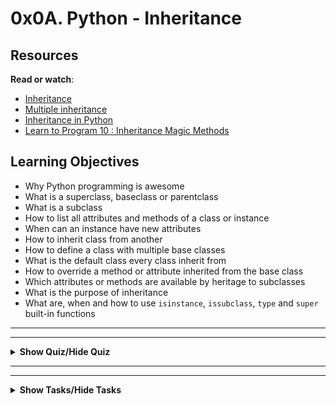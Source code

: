 # 0x0A. Python - Inheritance

## Resources

<p><strong>Read or watch</strong>:</p>

<ul>
<li><a href="https://docs.python.org/3/tutorial/classes.html#inheritance" title="Inheritance" target="_blank">Inheritance</a> </li>
<li><a href="https://docs.python.org/3/tutorial/classes.html#multiple-inheritance" title="Multiple inheritance" target="_blank">Multiple inheritance</a> </li>
<li><a href="https://www.packt.com/inheritance-python/" title="Inheritance in Python" target="_blank">Inheritance in Python</a> </li>
<li><a href="https://www.youtube.com/watch?v=d8kCdLCi6Lk" title="Learn to Program 10 : Inheritance Magic Methods" target="_blank">Learn to Program 10 : Inheritance Magic Methods</a> </li>
</ul>

## Learning Objectives

<ul>
<li>Why Python programming is awesome </li>
<li>What is a superclass, baseclass or parentclass</li>
<li>What is a subclass</li>
<li>How to list all attributes and methods of a class or instance</li>
<li>When can an instance have new attributes</li>
<li>How to inherit class from another</li>
<li>How to define a class with multiple base classes </li>
<li>What is the default class every class inherit from</li>
<li>How to override a method or attribute inherited from the base class</li>
<li>Which attributes or methods are available by heritage to subclasses</li>
<li>What is the purpose of inheritance</li>
<li>What are, when and how to use <code>isinstance</code>, <code>issubclass</code>, <code>type</code> and <code>super</code> built-in functions</li>
</ul>

---
---

<details>
    <summary><strong>Show Quiz/Hide Quiz</strong></summary><br>

### Quiz questions

<p>1.) What do these lines print?</p>

<pre><code>class Base():
    &quot;&quot;&quot; My base class &quot;&quot;&quot;

    __nb_instances = 0

    def __init__(self):
        Base.__nb_instances += 1
        self.id = Base.__nb_instances

b = Base()
print(b.id)
</code></pre>

A.) None


B.) 0


C.) 1

<details>
    <summary><strong><code>Show Answer/Hide Answer</code></strong></summary><br>
    
**C.) 1**
    
</details>
    
---

<p>2.) What do these lines print?</p>

<pre><code>class Base():
        &quot;&quot;&quot; My base class &quot;&quot;&quot;
    
        __nb_instances = 0
    
        def __init__(self):
            Base.__nb_instances += 1
            self.id = Base.__nb_instances
    
    for i in range(3):
        b = Base()
    print(b.id)
    </code></pre>

A.) None


B.) 3
    
    
C.) 4
    
    
D.) 2

<details>
<summary><strong><code>Show Answer/Hide Answer</code></strong></summary><br>
        
** B.) 3**
        
</details>
        
---

<p>3.) What do these lines print?</p>

<pre><code>class Base():
            &quot;&quot;&quot; My base class &quot;&quot;&quot;
        
            __nb_instances = 0
        
            def __init__(self):
                Base.__nb_instances += 1
                self.id = Base.__nb_instances
        
        class User(Base):
            &quot;&quot;&quot; My User class &quot;&quot;&quot;
            pass
        
        u = User()
        print(u.id)
        </code></pre>

A.) None


B.) 0
        
        
C.) 1
        
        
D.) 2

<details>
<summary><strong><code>Show Answer/Hide Answer</code></strong></summary><br>
            
**C.) 1**
            
</details>
            
---

<p>4.) What do these lines print?</p>

<pre><code>class Base():
    &quot;&quot;&quot; My base class &quot;&quot;&quot;

    __nb_instances = 0

    def __init__(self):
        Base.__nb_instances += 1
        self.id = Base.__nb_instances

class User(Base):
    &quot;&quot;&quot; My User class &quot;&quot;&quot;
    pass

for i in range(4):
    u = User()
print(u.id)
</code></pre>


A.) 4


B.) 3


C.) 5


D.) None

<details>
    <summary><strong><code>Show Answer/Hide Answer</code></strong></summary><br>
    
**A.) 4**
    
</details>
    
---

<p>5.) What do these lines print?</p>

<pre><code>class Base():
    &quot;&quot;&quot; My base class &quot;&quot;&quot;

    __nb_instances = 0

    def __init__(self):
        Base.__nb_instances += 1
        self.id = Base.__nb_instances

class User(Base):
    &quot;&quot;&quot; My User class &quot;&quot;&quot;
    pass

b = Base()
u = User()
print(u.id)
</code></pre>


A.) 0


B.) 1


C.) 2


D.) 3

<details>
  <summary><strong><code>Show Answer/Hide Answer</code></strong></summary><br>
  
  **C.) 2**
  
</details>
  
  ---

<p>6.) What do these lines print?</p>

<pre><code>class Base():
    &quot;&quot;&quot; My base class &quot;&quot;&quot;

    __nb_instances = 0

    def __init__(self):
        Base.__nb_instances += 1
        self.id = Base.__nb_instances

class User(Base):
    &quot;&quot;&quot; My User class &quot;&quot;&quot;

    def __init__(self):
        self.id = 89

u = User()
print(u.id)
</code></pre>


A.) 89


B.) 90


C.) 1

<details>
  <summary><strong><code>Show Answer/Hide Answer</code></strong></summary><br>
  
  **A.) 89**
  
  </details>
  
  ---

<p>7.) What do these lines print?</p>

<pre><code>class Base():
    &quot;&quot;&quot; My base class &quot;&quot;&quot;

    __nb_instances = 0

    def __init__(self):
        Base.__nb_instances += 1
        self.id = Base.__nb_instances

class User(Base):
    &quot;&quot;&quot; My User class &quot;&quot;&quot;

    def __init__(self):
        super().__init__()

u = User()
print(u.id)
</code></pre>


A.) None


B.) 0


C.) 1


D.) 2

<details>
  <summary><strong><code>Show Answer/Hide Answer</code></strong></summary><br>
  
  **C.) 1**
  
  </details>
  
  ---

<p>8.) What do these lines print?</p>

<pre><code>class Base():
    &quot;&quot;&quot; My base class &quot;&quot;&quot;

    __nb_instances = 0

    def __init__(self):
        Base.__nb_instances += 1
        self.id = Base.__nb_instances

class User(Base):
    &quot;&quot;&quot; My User class &quot;&quot;&quot;

    def __init__(self):
        self.id = 89
        super().__init__()

u = User()
print(u.id)

</code></pre>

A.) 89


B.) 90


C.) 1

<details>
  <summary><strong><code>Show Answer/Hide Answer</code></strong></summary><br>
  
  **C.) 1**
  
  </details>
  
  ---

<p>9.) What do these lines print?</p>

<pre><code>class Base():
    &quot;&quot;&quot; My base class &quot;&quot;&quot;

    __nb_instances = 0

    def __init__(self):
        Base.__nb_instances += 1
        self.id = Base.__nb_instances

class User(Base):
    &quot;&quot;&quot; My User class &quot;&quot;&quot;

    def __init__(self):
        super().__init__()
        self.id = 89

u = User()
print(u.id)
</code></pre>

A.) 89


B.) 90


C.) 1

<details>
  <summary><strong><code>Show Answer/Hide Answer</code></strong></summary><br>
  
  **A.) 89**
  
  </details>
  
  ---

<p>10.) What do these lines print?</p>

<pre><code>class Base():
    &quot;&quot;&quot; My base class &quot;&quot;&quot;

    __nb_instances = 0

    def __init__(self):
        Base.__nb_instances += 1
        self.id = Base.__nb_instances

class User(Base):
    &quot;&quot;&quot; My User class &quot;&quot;&quot;

    def __init__(self):
        super().__init__()
        self.id += 99

u = User()
print(u.id)
</code></pre>

A.) 99


B.) 100


C.) 1

<details>
  <summary><strong><code>Show Answer/Hide Answer</code></strong></summary><br>
  
  **B.) 100**
  
  </details>
  </details>
  
  
---
---

<details>
<summary><strong>Show Tasks/Hide Tasks</strong></summary><br>


## TASKS

### 0. Lookup
    
<p>Write a function that returns the list of available attributes and methods of an object:</p>

<ul>
<li>Prototype: <code>def lookup(obj):</code></li>
<li>Returns a <code>list</code> object</li>
<li>You are not allowed to import any module</li>
</ul>

<pre><code>guillaume@ubuntu:~/0x0A$ cat 0-main.py
#!/usr/bin/python3
lookup = __import__(&#39;0-lookup&#39;).lookup

class MyClass1(object):
    pass

class MyClass2(object):
    my_attr1 = 3
    def my_meth(self):
        pass

print(lookup(MyClass1))
print(lookup(MyClass2))
print(lookup(int))

guillaume@ubuntu:~/0x0A$ ./0-main.py
[&#39;__class__&#39;, &#39;__delattr__&#39;, &#39;__dict__&#39;, &#39;__dir__&#39;, &#39;__doc__&#39;, &#39;__eq__&#39;, &#39;__format__&#39;, &#39;__ge__&#39;, &#39;__getattribute__&#39;, &#39;__gt__&#39;, &#39;__hash__&#39;, &#39;__init__&#39;, &#39;__le__&#39;, &#39;__lt__&#39;, &#39;__module__&#39;, &#39;__ne__&#39;, &#39;__new__&#39;, &#39;__reduce__&#39;, &#39;__reduce_ex__&#39;, &#39;__repr__&#39;, &#39;__setattr__&#39;, &#39;__sizeof__&#39;, &#39;__str__&#39;, &#39;__subclasshook__&#39;, &#39;__weakref__&#39;]
[&#39;__class__&#39;, &#39;__delattr__&#39;, &#39;__dict__&#39;, &#39;__dir__&#39;, &#39;__doc__&#39;, &#39;__eq__&#39;, &#39;__format__&#39;, &#39;__ge__&#39;, &#39;__getattribute__&#39;, &#39;__gt__&#39;, &#39;__hash__&#39;, &#39;__init__&#39;, &#39;__le__&#39;, &#39;__lt__&#39;, &#39;__module__&#39;, &#39;__ne__&#39;, &#39;__new__&#39;, &#39;__reduce__&#39;, &#39;__reduce_ex__&#39;, &#39;__repr__&#39;, &#39;__setattr__&#39;, &#39;__sizeof__&#39;, &#39;__str__&#39;, &#39;__subclasshook__&#39;, &#39;__weakref__&#39;, &#39;my_attr1&#39;, &#39;my_meth&#39;]
[&#39;__abs__&#39;, &#39;__add__&#39;, &#39;__and__&#39;, &#39;__bool__&#39;, &#39;__ceil__&#39;, &#39;__class__&#39;, &#39;__delattr__&#39;, &#39;__dir__&#39;, &#39;__divmod__&#39;, &#39;__doc__&#39;, &#39;__eq__&#39;, &#39;__float__&#39;, &#39;__floor__&#39;, &#39;__floordiv__&#39;, &#39;__format__&#39;, &#39;__ge__&#39;, &#39;__getattribute__&#39;, &#39;__getnewargs__&#39;, &#39;__gt__&#39;, &#39;__hash__&#39;, &#39;__index__&#39;, &#39;__init__&#39;, &#39;__int__&#39;, &#39;__invert__&#39;, &#39;__le__&#39;, &#39;__lshift__&#39;, &#39;__lt__&#39;, &#39;__mod__&#39;, &#39;__mul__&#39;, &#39;__ne__&#39;, &#39;__neg__&#39;, &#39;__new__&#39;, &#39;__or__&#39;, &#39;__pos__&#39;, &#39;__pow__&#39;, &#39;__radd__&#39;, &#39;__rand__&#39;, &#39;__rdivmod__&#39;, &#39;__reduce__&#39;, &#39;__reduce_ex__&#39;, &#39;__repr__&#39;, &#39;__rfloordiv__&#39;, &#39;__rlshift__&#39;, &#39;__rmod__&#39;, &#39;__rmul__&#39;, &#39;__ror__&#39;, &#39;__round__&#39;, &#39;__rpow__&#39;, &#39;__rrshift__&#39;, &#39;__rshift__&#39;, &#39;__rsub__&#39;, &#39;__rtruediv__&#39;, &#39;__rxor__&#39;, &#39;__setattr__&#39;, &#39;__sizeof__&#39;, &#39;__str__&#39;, &#39;__sub__&#39;, &#39;__subclasshook__&#39;, &#39;__truediv__&#39;, &#39;__trunc__&#39;, &#39;__xor__&#39;, &#39;bit_length&#39;, &#39;conjugate&#39;, &#39;denominator&#39;, &#39;from_bytes&#39;, &#39;imag&#39;, &#39;numerator&#39;, &#39;real&#39;, &#39;to_bytes&#39;]
guillaume@ubuntu:~/0x0A$ 
</code></pre>

<p><strong>No test cases needed</strong></p>

  </div>

  [(answer)](./0-lookup.py)

  ---

### 1. My list
    
<p>Write a class <code>MyList</code> that inherits from <code>list</code>:</p>

<ul>
<li>Public instance method: <code>def print_sorted(self):</code> that prints the list, but sorted (ascending sort)</li>
<li>You can assume that all the elements of the list will be of type <code>int</code></li>
<li>You are not allowed to import any module</li>
</ul>

<pre><code>guillaume@ubuntu:~/0x0A$ cat 1-main.py
#!/usr/bin/python3
MyList = __import__(&#39;1-my_list&#39;).MyList

my_list = MyList()
my_list.append(1)
my_list.append(4)
my_list.append(2)
my_list.append(3)
my_list.append(5)
print(my_list)
my_list.print_sorted()
print(my_list)

guillaume@ubuntu:~/0x0A$ ./1-main.py
[1, 4, 2, 3, 5]
[1, 2, 3, 4, 5]
[1, 4, 2, 3, 5]
guillaume@ubuntu:~/0x0A$ 
</code></pre>

  </div>

[(answer)](./1-my_list.py)

  ---  

### 2. Exact same object
    
<p>Write a function that returns <code>True</code> if the object is <em>exactly</em> an instance of the specified class ; otherwise <code>False</code>.</p>

<ul>
<li>Prototype: <code>def is_same_class(obj, a_class):</code></li>
<li>You are not allowed to import any module</li>
</ul>

<pre><code>guillaume@ubuntu:~/0x0A$ cat 2-main.py
#!/usr/bin/python3
is_same_class = __import__(&#39;2-is_same_class&#39;).is_same_class

a = 1
if is_same_class(a, int):
    print(&quot;{} is an instance of the class {}&quot;.format(a, int.__name__))
if is_same_class(a, float):
    print(&quot;{} is an instance of the class {}&quot;.format(a, float.__name__))
if is_same_class(a, object):
    print(&quot;{} is an instance of the class {}&quot;.format(a, object.__name__))

guillaume@ubuntu:~/0x0A$ ./2-main.py
1 is an instance of the class int
guillaume@ubuntu:~/0x0A$ 
</code></pre>

<p><strong>No test cases needed</strong></p>

  </div>

  [(answer)](./2-is_same_class.py)

  ---

### 3. Same class or inherit from
    
<p>Write a function that returns <code>True</code> if the object is an instance of, or if the object is an instance of a class that inherited from, the specified class ; otherwise <code>False</code>.</p>

<ul>
<li>Prototype: <code>def is_kind_of_class(obj, a_class):</code></li>
<li>You are not allowed to import any module</li>
</ul>

<pre><code>guillaume@ubuntu:~/0x0A$ cat 3-main.py
#!/usr/bin/python3
is_kind_of_class = __import__(&#39;3-is_kind_of_class&#39;).is_kind_of_class

a = 1
if is_kind_of_class(a, int):
    print(&quot;{} comes from {}&quot;.format(a, int.__name__))
if is_kind_of_class(a, float):
    print(&quot;{} comes from {}&quot;.format(a, float.__name__))
if is_kind_of_class(a, object):
    print(&quot;{} comes from {}&quot;.format(a, object.__name__))

guillaume@ubuntu:~/0x0A$ ./3-main.py
1 comes from int
1 comes from object
guillaume@ubuntu:~/0x0A$ 
</code></pre>

<p><strong>No test cases needed</strong></p>

  </div>

  [(answer)](./3-is_kind_of_class.py)

  ---

### 4. Only sub class of
    
<p>Write a function that returns <code>True</code> if the object is an instance of a class that inherited (directly or indirectly) from the specified class ; otherwise <code>False</code>.</p>

<ul>
<li>Prototype: <code>def inherits_from(obj, a_class):</code></li>
<li>You are not allowed to import any module</li>
</ul>

<pre><code>guillaume@ubuntu:~/0x0A$ cat 4-main.py
#!/usr/bin/python3
inherits_from = __import__(&#39;4-inherits_from&#39;).inherits_from

a = True
if inherits_from(a, int):
    print(&quot;{} inherited from class {}&quot;.format(a, int.__name__))
if inherits_from(a, bool):
    print(&quot;{} inherited from class {}&quot;.format(a, bool.__name__))
if inherits_from(a, object):
    print(&quot;{} inherited from class {}&quot;.format(a, object.__name__))

guillaume@ubuntu:~/0x0A$ ./4-main.py
True inherited from class int
True inherited from class object
guillaume@ubuntu:~/0x0A$ 
</code></pre>

<p><strong>No test cases needed</strong></p>

  </div>

  [(answer)](./4-inherits_from.py)

  ---

### 5. Geometry module

<p>Write an empty class <code>BaseGeometry</code>.</p>

<ul>
<li>You are not allowed to import any module</li>
</ul>

<pre><code>guillaume@ubuntu:~/0x0A$ cat 5-main.py
#!/usr/bin/python3
BaseGeometry = __import__(&#39;5-base_geometry&#39;).BaseGeometry

bg = BaseGeometry()

print(bg)
print(dir(bg))
print(dir(BaseGeometry))

guillaume@ubuntu:~/0x0A$ ./5-main.py
&lt;5-base_geometry.BaseGeometry object at 0x7f2050c69208&gt;
[&#39;__class__&#39;, &#39;__delattr__&#39;, &#39;__dict__&#39;, &#39;__dir__&#39;, &#39;__doc__&#39;, &#39;__eq__&#39;, &#39;__format__&#39;, &#39;__ge__&#39;, &#39;__getattribute__&#39;, &#39;__gt__&#39;, &#39;__hash__&#39;, &#39;__init__&#39;, &#39;__le__&#39;, &#39;__lt__&#39;, &#39;__module__&#39;, &#39;__ne__&#39;, &#39;__new__&#39;, &#39;__reduce__&#39;, &#39;__reduce_ex__&#39;, &#39;__repr__&#39;, &#39;__setattr__&#39;, &#39;__sizeof__&#39;, &#39;__str__&#39;, &#39;__subclasshook__&#39;, &#39;__weakref__&#39;]
[&#39;__class__&#39;, &#39;__delattr__&#39;, &#39;__dict__&#39;, &#39;__dir__&#39;, &#39;__doc__&#39;, &#39;__eq__&#39;, &#39;__format__&#39;, &#39;__ge__&#39;, &#39;__getattribute__&#39;, &#39;__gt__&#39;, &#39;__hash__&#39;, &#39;__init__&#39;, &#39;__le__&#39;, &#39;__lt__&#39;, &#39;__module__&#39;, &#39;__ne__&#39;, &#39;__new__&#39;, &#39;__reduce__&#39;, &#39;__reduce_ex__&#39;, &#39;__repr__&#39;, &#39;__setattr__&#39;, &#39;__sizeof__&#39;, &#39;__str__&#39;, &#39;__subclasshook__&#39;, &#39;__weakref__&#39;]
guillaume@ubuntu:~/0x0A$ 
</code></pre>

<p><strong>No test cases needed</strong></p>

[(answer)](./5-base_geometry.py)

  ---


### 6. Improve Geometry
    
<p>Write a class <code>BaseGeometry</code> (based on <code>5-base_geometry.py</code>).</p>

<ul>
<li>Public instance method: <code>def area(self):</code> that raises an <code>Exception</code> with the message <code>area() is not implemented</code></li>
<li>You are not allowed to import any module</li>
</ul>

<pre><code>guillaume@ubuntu:~/0x0A$ cat 6-main.py
#!/usr/bin/python3
BaseGeometry = __import__(&#39;6-base_geometry&#39;).BaseGeometry

bg = BaseGeometry()

try:
    print(bg.area())
except Exception as e:
    print(&quot;[{}] {}&quot;.format(e.__class__.__name__, e))

guillaume@ubuntu:~/0x0A$ ./6-main.py
[Exception] area() is not implemented
guillaume@ubuntu:~/0x0A$ 
</code></pre>

<p><strong>No test cases needed</strong></p>

  </div>

  [(answer)](./6-base_geometry.py)

  ---

### 7. Integer validator
    
<p>Write a class <code>BaseGeometry</code> (based on <code>6-base_geometry.py</code>).</p>

<ul>
<li>Public instance method: <code>def area(self):</code> that raises an <code>Exception</code> with the message <code>area() is not implemented</code></li>
<li>Public instance method: <code>def integer_validator(self, name, value):</code> that validates <code>value</code>:

<ul>
<li>you can assume <code>name</code> is always a string</li>
<li>if <code>value</code> is not an integer: raise a <code>TypeError</code> exception, with the message <code>&lt;name&gt; must be an integer</code></li>
<li>if <code>value</code> is less or equal to 0: raise a <code>ValueError</code> exception with the message <code>&lt;name&gt; must be greater than 0</code></li>
</ul></li>
<li>You are not allowed to import any module</li>
</ul>

<pre><code>guillaume@ubuntu:~/0x0A$ cat 7-main.py
#!/usr/bin/python3
BaseGeometry = __import__(&#39;7-base_geometry&#39;).BaseGeometry

bg = BaseGeometry()

bg.integer_validator(&quot;my_int&quot;, 12)
bg.integer_validator(&quot;width&quot;, 89)

try:
    bg.integer_validator(&quot;name&quot;, &quot;John&quot;)
except Exception as e:
    print(&quot;[{}] {}&quot;.format(e.__class__.__name__, e))

try:
    bg.integer_validator(&quot;age&quot;, 0)
except Exception as e:
    print(&quot;[{}] {}&quot;.format(e.__class__.__name__, e))

try:
    bg.integer_validator(&quot;distance&quot;, -4)
except Exception as e:
    print(&quot;[{}] {}&quot;.format(e.__class__.__name__, e))

guillaume@ubuntu:~/0x0A$ ./7-main.py
[TypeError] name must be an integer
[ValueError] age must be greater than 0
[ValueError] distance must be greater than 0
guillaume@ubuntu:~/0x0A$ 
</code></pre>

  </div>

  [(answer)](./7-base_geometry.py)

  ---

### 8. Rectangle
    
<p>Write a class <code>Rectangle</code> that inherits from <code>BaseGeometry</code> (<code>7-base_geometry.py</code>).</p>

<ul>
<li>Instantiation with <code>width</code> and <code>height</code>: <code>def __init__(self, width, height):</code>

<ul>
<li><code>width</code> and <code>height</code> must be private. No getter or setter</li>
<li><code>width</code> and <code>height</code> must be positive integers, validated by <code>integer_validator</code></li>
</ul></li>
</ul>

<pre><code>guillaume@ubuntu:~/0x0A$ cat 8-main.py
#!/usr/bin/python3
Rectangle = __import__(&#39;8-rectangle&#39;).Rectangle

r = Rectangle(3, 5)

print(r)
print(dir(r))

try:
    print(&quot;Rectangle: {} - {}&quot;.format(r.width, r.height))
except Exception as e:
    print(&quot;[{}] {}&quot;.format(e.__class__.__name__, e))

try:
    r2 = Rectangle(4, True)
except Exception as e:
    print(&quot;[{}] {}&quot;.format(e.__class__.__name__, e))

guillaume@ubuntu:~/0x0A$ ./8-main.py
&lt;8-rectangle.Rectangle object at 0x7f6f488f7eb8&gt;
[&#39;_Rectangle__height&#39;, &#39;_Rectangle__width&#39;, &#39;__class__&#39;, &#39;__delattr__&#39;, &#39;__dict__&#39;, &#39;__dir__&#39;, &#39;__doc__&#39;, &#39;__eq__&#39;, &#39;__format__&#39;, &#39;__ge__&#39;, &#39;__getattribute__&#39;, &#39;__gt__&#39;, &#39;__hash__&#39;, &#39;__init__&#39;, &#39;__le__&#39;, &#39;__lt__&#39;, &#39;__module__&#39;, &#39;__ne__&#39;, &#39;__new__&#39;, &#39;__reduce__&#39;, &#39;__reduce_ex__&#39;, &#39;__repr__&#39;, &#39;__setattr__&#39;, &#39;__sizeof__&#39;, &#39;__str__&#39;, &#39;__subclasshook__&#39;, &#39;__weakref__&#39;, &#39;area&#39;, &#39;integer_validator&#39;]
[AttributeError] &#39;Rectangle&#39; object has no attribute &#39;width&#39;
[TypeError] height must be an integer
guillaume@ubuntu:~/0x0A$ 
</code></pre>

<p><strong>No test cases needed</strong></p>

  </div>

  [(answer)](./8-rectangle.py)

  ---

### 9. Full rectangle
   
<p>Write a class <code>Rectangle</code> that inherits from <code>BaseGeometry</code> (<code>7-base_geometry.py</code>).
(task based on <code>8-rectangle.py</code>)</p>

<ul>
<li>Instantiation with <code>width</code> and <code>height</code>: <code>def __init__(self, width, height):</code>:

<ul>
<li><code>width</code> and <code>height</code> must be private. No getter or setter</li>
<li><code>width</code> and <code>height</code> must be positive integers validated by <code>integer_validator</code></li>
</ul></li>
<li>the <code>area()</code> method must be implemented</li>
<li><code>print()</code> should print, and <code>str()</code> should return, the following rectangle description: <code>[Rectangle] &lt;width&gt;/&lt;height&gt;</code></li>
</ul>

<pre><code>guillaume@ubuntu:~/0x0A$ cat 9-main.py
#!/usr/bin/python3
Rectangle = __import__(&#39;9-rectangle&#39;).Rectangle

r = Rectangle(3, 5)

print(r)
print(r.area())

guillaume@ubuntu:~/0x0A$ ./9-main.py
[Rectangle] 3/5
15
guillaume@ubuntu:~/0x0A$ 
</code></pre>

<p><strong>No test cases needed</strong></p>

  </div>

   [(answer)](./9-rectangle.py)

  ---


### 10. Square #1
    
<p>Write a class <code>Square</code> that inherits from <code>Rectangle</code> (<code>9-rectangle.py</code>):</p>

<ul>
<li>Instantiation with <code>size</code>: <code>def __init__(self, size):</code>:

<ul>
<li><code>size</code> must be private. No getter or setter</li>
<li><code>size</code> must be a positive integer, validated by <code>integer_validator</code></li>
</ul></li>
<li>the <code>area()</code> method must be implemented</li>
</ul>

<pre><code>guillaume@ubuntu:~/0x0A$ cat 10-main.py
#!/usr/bin/python3
Square = __import__(&#39;10-square&#39;).Square

s = Square(13)

print(s)
print(s.area())

guillaume@ubuntu:~/0x0A$ ./10-main.py
[Rectangle] 13/13
169
guillaume@ubuntu:~/0x0A$ 
</code></pre>

<p><strong>No test cases needed</strong></p>

  </div>

   [(answer)](./10-square.py)

  ---

### 11. Square #2
  
<p>Write a class <code>Square</code> that inherits from <code>Rectangle</code> (<code>9-rectangle.py</code>).
(task based on <code>10-square.py</code>).</p>

<ul>
<li>Instantiation with <code>size</code>: <code>def __init__(self, size):</code>:

<ul>
<li><code>size</code> must be private. No getter or setter</li>
<li><code>size</code> must be a positive integer, validated by <code>integer_validator</code></li>
</ul></li>
<li>the <code>area()</code> method must be implemented</li>
<li><code>print()</code> should print, and <code>str()</code> should return, the square description: <code>[Square] &lt;width&gt;/&lt;height&gt;</code></li>
</ul>

<pre><code>guillaume@ubuntu:~/0x0A$ cat 11-main.py
#!/usr/bin/python3
Square = __import__(&#39;11-square&#39;).Square

s = Square(13)

print(s)
print(s.area())

guillaume@ubuntu:~/0x0A$ ./11-main.py
[Square] 13/13
169
guillaume@ubuntu:~/0x0A$ 
</code></pre>

<p><strong>No test cases needed</strong></p>

  </div>

   [(answer)](./11-square.py)

  ---

### 12. My integer
    
<p>Write a class <code>MyInt</code> that inherits from <code>int</code>:</p>

<ul>
<li><code>MyInt</code> is a rebel. <code>MyInt</code> has <code>==</code> and <code>!=</code> operators inverted</li>
<li>You are not allowed to import any module</li>
</ul>

<pre><code>guillaume@ubuntu:~/0x0A$ cat 100-main.py
#!/usr/bin/python3
MyInt = __import__(&#39;100-my_int&#39;).MyInt

my_i = MyInt(3)
print(my_i)
print(my_i == 3)
print(my_i != 3)

guillaume@ubuntu:~/0x0A$ ./100-main.py
3
False
True
guillaume@ubuntu:~/0x0A$ 
</code></pre>

<p><strong>No test cases needed</strong></p>

  </div>

   [(answer)](./100-my_int.py)

  ---

### 13. Can I?
   
<p>Write a function that adds a new attribute to an object if it&rsquo;s possible:</p>

<ul>
<li>Raise a <code>TypeError</code> exception, with the message <code>can&#39;t add new attribute</code> if the object can&rsquo;t have new attribute</li>
<li>You are not allowed to use <code>try/except</code></li>
<li>You are not allowed to import any module</li>
</ul>

<pre><code>guillaume@ubuntu:~/0x0A$ cat 101-main.py
#!/usr/bin/python3
add_attribute = __import__(&#39;101-add_attribute&#39;).add_attribute

class MyClass():
    pass

mc = MyClass()
add_attribute(mc, &quot;name&quot;, &quot;John&quot;)
print(mc.name)

try:
    a = &quot;My String&quot;
    add_attribute(a, &quot;name&quot;, &quot;Bob&quot;)
    print(a.name)
except Exception as e:
    print(&quot;[{}] {}&quot;.format(e.__class__.__name__, e))

guillaume@ubuntu:~/0x0A$ ./101-main.py
John
[TypeError] can&#39;t add new attribute
guillaume@ubuntu:~/0x0A$ 
</code></pre>

<p><strong>No test cases needed</strong></p>

  </div>

  [(answer)](./101-add_attribute.py)

  ---

  <em>THE END</em>


  </details>








